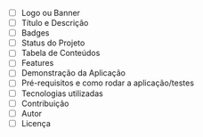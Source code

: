 - [ ] Logo ou Banner
- [ ] Título e Descrição
- [ ] Badges
- [ ] Status do Projeto
- [ ] Tabela de Conteúdos
- [ ] Features
- [ ] Demonstração da Aplicação
- [ ] Pré-requisitos e como rodar a aplicação/testes
- [ ] Tecnologias utilizadas
- [ ] Contribuição
- [ ] Autor
- [ ] Licença